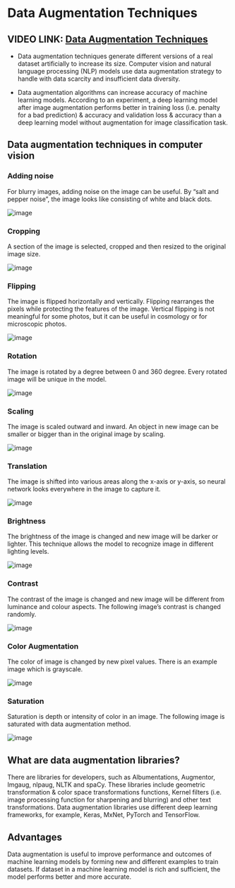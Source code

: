 # Data Augmentation Techniques

## VIDEO LINK: [Data Augmentation Techniques](https://drive.google.com/file/d/1luf0C9T_QAmWxr1UA5vcGTsSuBACG7Yl/view?usp=sharing)

- Data augmentation techniques generate different versions of a real dataset artificially to increase its size. Computer vision and natural language processing (NLP) models use data augmentation strategy to handle with data scarcity and insufficient data diversity.

- Data augmentation algorithms can increase accuracy of machine learning models. According to an experiment, a deep learning model after image augmentation performs better in training loss (i.e. penalty for a bad prediction) & accuracy and validation loss & accuracy than a deep learning model without augmentation for image classification task.

## Data augmentation techniques in computer vision

### Adding noise
For blurry images, adding noise on the image can be useful. By “salt and pepper noise”, the image looks like consisting of white and black dots.

![image](https://user-images.githubusercontent.com/63282184/142797265-af9c3cb7-dc73-476b-8f8c-6cb8f88835a2.png)

### Cropping
A section of the image is selected, cropped and then resized to the original image size. 

![image](https://user-images.githubusercontent.com/63282184/142797291-bba7eb5c-e878-4c69-8ecc-dc7c3817cafc.png)

### Flipping
The image is flipped horizontally and vertically. Flipping rearranges the pixels while protecting the features of the image. Vertical flipping is not meaningful for some photos, but it can be useful in cosmology or for microscopic photos.

![image](https://user-images.githubusercontent.com/63282184/142797310-57490cb0-56d8-4fc8-8002-9b2e1d7f9da6.png)


### Rotation
The image is rotated by a degree between 0 and 360 degree. Every rotated image will be unique in the model.

![image](https://user-images.githubusercontent.com/63282184/142797340-9250dfb6-5fcb-432e-9f7c-868a241bb712.png)


### Scaling
The image is scaled outward and inward. An object in new image can be smaller or bigger than in the original image by scaling.

![image](https://user-images.githubusercontent.com/63282184/142797393-33ba6293-e3d4-4e85-81d5-b8e2d990a5f3.png)


### Translation
The image is shifted into various areas along the x-axis or y-axis, so neural network looks everywhere in the image to capture it.

![image](https://user-images.githubusercontent.com/63282184/142797425-186ad2b4-fbf7-4d3b-9bfe-78580d4a9d69.png)


### Brightness
The brightness of the image is changed and new image will be darker or lighter. This technique allows the model to recognize image in different lighting levels.

![image](https://user-images.githubusercontent.com/63282184/142797454-ed9593fc-b292-4e8e-96c1-74b6143afbb5.png)

### Contrast
The contrast of the image is changed and new image will be different from luminance and colour aspects. The following image’s contrast is changed randomly.

![image](https://user-images.githubusercontent.com/63282184/142797509-508c62a3-f01f-4e68-ad39-1eb29bf2748d.png)


### Color Augmentation
The color of image is changed by new pixel values. There is an example image which is grayscale.

![image](https://user-images.githubusercontent.com/63282184/142797529-1b37216b-d90c-486f-8970-2a88f3591c3d.png)

### Saturation
Saturation is depth or intensity of color in an image. The following image is saturated with data augmentation method.

![image](https://user-images.githubusercontent.com/63282184/142797559-be8d8693-0b23-4d50-87ca-d25d997df374.png)


## What are data augmentation libraries?
There are libraries for developers, such as Albumentations, Augmentor, Imgaug, nlpaug, NLTK and spaCy. These libraries include geometric transformation & color space transformations  functions, Kernel filters (i.e. image processing function for sharpening and blurring) and other text transformations. Data augmentation libraries use different deep learning frameworks, for example, Keras, MxNet, PyTorch and TensorFlow.

## Advantages

Data augmentation is useful to improve performance and outcomes of machine learning models by forming new and different examples to train datasets. If dataset in a machine learning model is rich and sufficient, the model performs better and more accurate.
